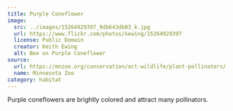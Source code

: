 ```yaml
---
title: Purple Coneflower
image:
  src: ../images/15264929397_9db643db03_k.jpg
  url: https://www.flickr.com/photos/kewing/15264929397
  license: Public Domain
  creator: Keith Ewing
  alt: Bee on Purple Coneflower
source:
  url: https://mnzoo.org/conservation/act-wildlife/plant-pollinators/
  name: Minnesota Zoo
category: habitat
---
```

Purple coneflowers are brightly colored and attract many pollinators.
